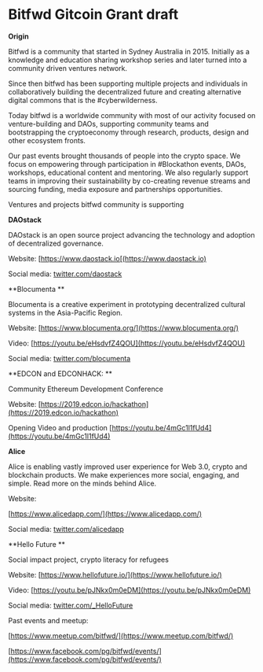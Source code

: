 # Bitfwd Gitcoin Grant draft

**Origin**

Bitfwd is a community that started in Sydney Australia in 2015. Initially as a knowledge and education sharing workshop series and later turned into a community driven ventures network. 


Since then bitfwd has been supporting multiple projects and individuals in collaboratively building the decentralized future and creating alternative digital commons that is the #cyberwilderness.


Today bitfwd is a worldwide community with most of our activity focused on venture-building and DAOs, supporting community teams and bootstrapping the cryptoeconomy through research, products, design and other ecosystem fronts.


Our past events brought thousands of people into the crypto space. We focus on empowering through participation in #Blockathon events, DAOs, workshops, educational content and mentoring. We also regularly support teams in improving their sustainability by co-creating revenue streams and sourcing funding, media exposure and partnerships opportunities. 


Ventures and projects bitfwd community is supporting


**DAOstack**

DAOstack is an open source project advancing the technology and adoption of decentralized governance.

Website:
[https://www.daostack.io[(https://www.daostack.io)

Social media:
[twitter.com/daostack](twitter.com/daostack)


 
**Blocumenta **

Blocumenta is a creative experiment in prototyping decentralized cultural systems in the Asia-Pacific Region. 


Website:
[https://www.blocumenta.org/](https://www.blocumenta.org/)

Video: 
[https://youtu.be/eHsdvfZ4QOU](https://youtu.be/eHsdvfZ4QOU)

Social media:
[twitter.com/blocumenta](twitter.com/blocumenta)


**EDCON and EDCONHACK: **

Community Ethereum Development Conference

Website:
[https://2019.edcon.io/hackathon](https://2019.edcon.io/hackathon)

Opening Video and production
[https://youtu.be/4mGc1l1fUd4](https://youtu.be/4mGc1l1fUd4)


**Alice**

Alice is enabling vastly improved user experience for Web 3.0, crypto and blockchain products. We make experiences more social, engaging, and simple. Read more on the minds behind Alice.


Website:

[https://www.alicedapp.com/](https://www.alicedapp.com/)

Social media:
[twitter.com/alicedapp](twitter.com/alicedapp)



**Hello Future **

Social impact project, crypto literacy for refugees

Website:
[https://www.hellofuture.io/](https://www.hellofuture.io/)

Video: 
[https://youtu.be/pJNkx0m0eDM](https://youtu.be/pJNkx0m0eDM)

Social media:
[twitter.com/_HelloFuture](twitter.com/_HelloFuture)



Past events and meetup:

[https://www.meetup.com/bitfwd/](https://www.meetup.com/bitfwd/)

[https://www.facebook.com/pg/bitfwd/events/](https://www.facebook.com/pg/bitfwd/events/)



